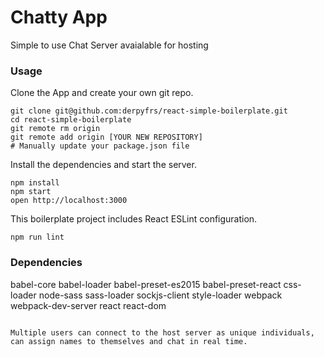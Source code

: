 Chatty App
=====================

Simple to use Chat Server avaialable for hosting

### Usage

Clone the App and create your own git repo.

```
git clone git@github.com:derpyfrs/react-simple-boilerplate.git
cd react-simple-boilerplate
git remote rm origin
git remote add origin [YOUR NEW REPOSITORY]
# Manually update your package.json file
```

Install the dependencies and start the server.

```
npm install
npm start
open http://localhost:3000
```


This boilerplate project includes React ESLint configuration.

```
npm run lint
```

### Dependencies

babel-core
babel-loader
babel-preset-es2015
babel-preset-react
css-loader
node-sass
sass-loader
sockjs-client
style-loader
webpack
webpack-dev-server
react
react-dom
```

Multiple users can connect to the host server as unique individuals, can assign names to themselves and chat in real time.